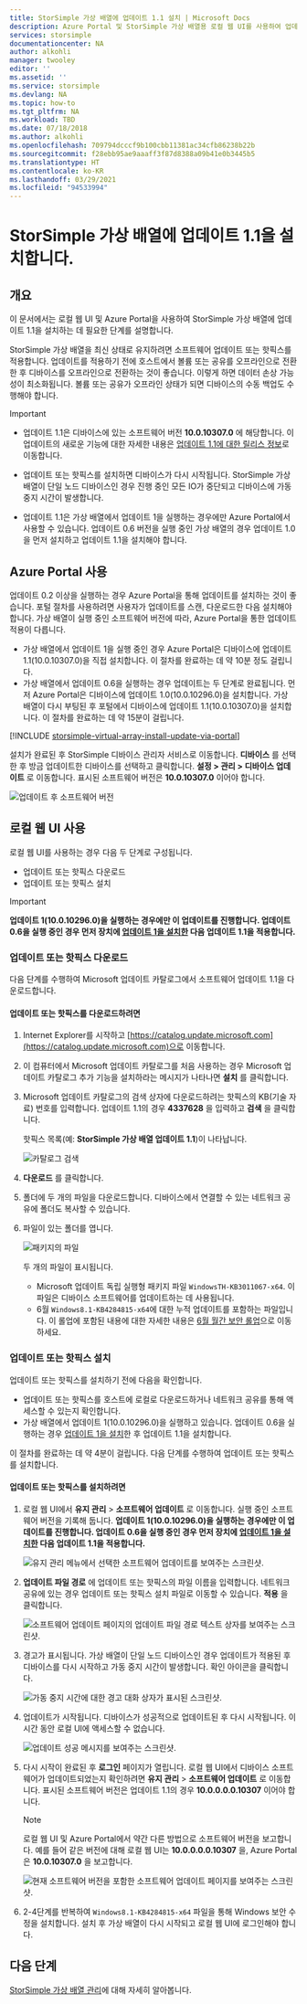 ```yaml
---
title: StorSimple 가상 배열에 업데이트 1.1 설치 | Microsoft Docs
description: Azure Portal 및 StorSimple 가상 배열용 로컬 웹 UI를 사용하여 업데이트를 적용하는 방법을 설명합니다.
services: storsimple
documentationcenter: NA
author: alkohli
manager: twooley
editor: ''
ms.assetid: ''
ms.service: storsimple
ms.devlang: NA
ms.topic: how-to
ms.tgt_pltfrm: NA
ms.workload: TBD
ms.date: 07/18/2018
ms.author: alkohli
ms.openlocfilehash: 709794dcccf9b100cbb11381ac34cfb86238b22b
ms.sourcegitcommit: f28ebb95ae9aaaff3f87d8388a09b41e0b3445b5
ms.translationtype: HT
ms.contentlocale: ko-KR
ms.lasthandoff: 03/29/2021
ms.locfileid: "94533994"
---
```

# <a name="install-update-11-on-your-storsimple-virtual-array"></a>StorSimple 가상 배열에 업데이트 1.1을 설치합니다.

## <a name="overview"></a>개요

이 문서에서는 로컬 웹 UI 및 Azure Portal을 사용하여 StorSimple 가상 배열에 업데이트 1.1을 설치하는 데 필요한 단계를 설명합니다.

StorSimple 가상 배열을 최신 상태로 유지하려면 소프트웨어 업데이트 또는 핫픽스를 적용합니다. 업데이트를 적용하기 전에 호스트에서 볼륨 또는 공유를 오프라인으로 전환한 후 디바이스를 오프라인으로 전환하는 것이 좋습니다. 이렇게 하면 데이터 손상 가능성이 최소화됩니다. 볼륨 또는 공유가 오프라인 상태가 되면 디바이스의 수동 백업도 수행해야 합니다.

> [!IMPORTANT]
> - 업데이트 1.1은 디바이스에 있는 소프트웨어 버전 **10.0.10307.0** 에 해당합니다. 이 업데이트의 새로운 기능에 대한 자세한 내용은 [업데이트 1.1에 대한 릴리스 정보](storsimple-virtual-array-update-11-release-notes.md)로 이동합니다.
>
> - 업데이트 또는 핫픽스를 설치하면 디바이스가 다시 시작됩니다. StorSimple 가상 배열이 단일 노드 디바이스인 경우 진행 중인 모든 IO가 중단되고 디바이스에 가동 중지 시간이 발생합니다.
>
> - 업데이트 1.1은 가상 배열에서 업데이트 1을 실행하는 경우에만 Azure Portal에서 사용할 수 있습니다. 업데이트 0.6 버전을 실행 중인 가상 배열의 경우 업데이트 1.0을 먼저 설치하고 업데이트 1.1을 설치해야 합니다.

## <a name="use-the-azure-portal"></a>Azure Portal 사용

업데이트 0.2 이상을 실행하는 경우 Azure Portal을 통해 업데이트를 설치하는 것이 좋습니다. 포털 절차를 사용하려면 사용자가 업데이트를 스캔, 다운로드한 다음 설치해야 합니다. 가상 배열이 실행 중인 소프트웨어 버전에 따라, Azure Portal을 통한 업데이트 적용이 다릅니다.

 - 가상 배열에서 업데이트 1을 실행 중인 경우 Azure Portal은 디바이스에 업데이트 1.1(10.0.10307.0)을 직접 설치합니다. 이 절차를 완료하는 데 약 10분 정도 걸립니다.
 - 가상 배열에서 업데이트 0.6을 실행하는 경우 업데이트는 두 단계로 완료됩니다. 먼저 Azure Portal은 디바이스에 업데이트 1.0(10.0.10296.0)을 설치합니다. 가상 배열이 다시 부팅된 후 포털에서 디바이스에 업데이트 1.1(10.0.10307.0)을 설치합니다. 이 절차를 완료하는 데 약 15분이 걸립니다.


[!INCLUDE [storsimple-virtual-array-install-update-via-portal](../../includes/storsimple-virtual-array-install-update-via-portal-11.md)]

설치가 완료된 후 StorSimple 디바이스 관리자 서비스로 이동합니다. **디바이스** 를 선택한 후 방금 업데이트한 디바이스를 선택하고 클릭합니다. **설정 &gt; 관리 &gt; 디바이스 업데이트** 로 이동합니다. 표시된 소프트웨어 버전은 **10.0.10307.0** 이어야 합니다.

![업데이트 후 소프트웨어 버전](./media/storsimple-virtual-array-install-update-11/azupdate17m2.png)

## <a name="use-the-local-web-ui"></a>로컬 웹 UI 사용

로컬 웹 UI를 사용하는 경우 다음 두 단계로 구성됩니다.

* 업데이트 또는 핫픽스 다운로드
* 업데이트 또는 핫픽스 설치

> [!IMPORTANT] 
> **업데이트 1(10.0.10296.0)을 실행하는 경우에만 이 업데이트를 진행합니다. 업데이트 0.6을 실행 중인 경우 먼저 장치에 [업데이트 1을 설치한](storsimple-virtual-array-install-update-1.md) 다음 업데이트 1.1을 적용합니다.**

### <a name="download-the-update-or-the-hotfix"></a>업데이트 또는 핫픽스 다운로드

다음 단계를 수행하여 Microsoft 업데이트 카탈로그에서 소프트웨어 업데이트 1.1을 다운로드합니다.

#### <a name="to-download-the-update-or-the-hotfix"></a>업데이트 또는 핫픽스를 다운로드하려면

1. Internet Explorer를 시작하고 [https://catalog.update.microsoft.com](https://catalog.update.microsoft.com)으로 이동합니다.

2. 이 컴퓨터에서 Microsoft 업데이트 카탈로그를 처음 사용하는 경우 Microsoft 업데이트 카탈로그 추가 기능을 설치하라는 메시지가 나타나면 **설치** 를 클릭합니다.

3. Microsoft 업데이트 카탈로그의 검색 상자에 다운로드하려는 핫픽스의 KB(기술 자료) 번호를 입력합니다. 업데이트 1.1의 경우 **4337628** 을 입력하고 **검색** 을 클릭합니다.
   
    핫픽스 목록(예: **StorSimple 가상 배열 업데이트 1.1**)이 나타납니다.
   
    ![카탈로그 검색](./media/storsimple-virtual-array-install-update-11/download1.png)

4. **다운로드** 를 클릭합니다.

5. 폴더에 두 개의 파일을 다운로드합니다. 디바이스에서 연결할 수 있는 네트워크 공유에 폴더도 복사할 수 있습니다.

6. 파일이 있는 폴더를 엽니다.

    ![패키지의 파일](./media/storsimple-virtual-array-install-update-11/update01folder.png)

    두 개의 파일이 표시됩니다.
    -  Microsoft 업데이트 독립 실행형 패키지 파일 `WindowsTH-KB3011067-x64`. 이 파일은 디바이스 소프트웨어를 업데이트하는 데 사용됩니다.
    - 6월 `Windows8.1-KB4284815-x64`에 대한 누적 업데이트를 포함하는 파일입니다. 이 롤업에 포함된 내용에 대한 자세한 내용은 [6월 월간 보안 롤업](https://support.microsoft.com/help/4284815/windows-81-update-kb4284815)으로 이동하세요.

### <a name="install-the-update-or-the-hotfix"></a>업데이트 또는 핫픽스 설치

업데이트 또는 핫픽스를 설치하기 전에 다음을 확인합니다.

 - 업데이트 또는 핫픽스를 호스트에 로컬로 다운로드하거나 네트워크 공유를 통해 액세스할 수 있는지 확인합니다.
 - 가상 배열에서 업데이트 1(10.0.10296.0)을 실행하고 있습니다. 업데이트 0.6을 실행하는 경우 [업데이트 1을 설치](storsimple-virtual-array-install-update-1.md)한 후 업데이트 1.1을 설치합니다.

이 절차를 완료하는 데 약 4분이 걸립니다. 다음 단계를 수행하여 업데이트 또는 핫픽스를 설치합니다.

#### <a name="to-install-the-update-or-the-hotfix"></a>업데이트 또는 핫픽스를 설치하려면

1. 로컬 웹 UI에서 **유지 관리** > **소프트웨어 업데이트** 로 이동합니다. 실행 중인 소프트웨어 버전을 기록해 둡니다. **업데이트 1(10.0.10296.0)을 실행하는 경우에만 이 업데이트를 진행합니다. 업데이트 0.6을 실행 중인 경우 먼저 장치에 [업데이트 1을 설치한](storsimple-virtual-array-install-update-1.md) 다음 업데이트 1.1을 적용합니다.**
   
    ![유지 관리 메뉴에서 선택한 소프트웨어 업데이트를 보여주는 스크린샷.](./media/storsimple-virtual-array-install-update-11/update1m.png)

2. **업데이트 파일 경로** 에 업데이트 또는 핫픽스의 파일 이름을 입력합니다. 네트워크 공유에 있는 경우 업데이트 또는 핫픽스 설치 파일로 이동할 수 있습니다. **적용** 을 클릭합니다.
   
    ![소프트웨어 업데이트 페이지의 업데이트 파일 경로 텍스트 상자를 보여주는 스크린샷.](./media/storsimple-virtual-array-install-update-11/update2m.png)

3. 경고가 표시됩니다. 가상 배열이 단일 노드 디바이스인 경우 업데이트가 적용된 후 디바이스를 다시 시작하고 가동 중지 시간이 발생합니다. 확인 아이콘을 클릭합니다.
   
   ![가동 중지 시간에 대한 경고 대화 상자가 표시된 스크린샷.](./media/storsimple-virtual-array-install-update-11/update3m.png)

4. 업데이트가 시작됩니다. 디바이스가 성공적으로 업데이트된 후 다시 시작됩니다. 이 시간 동안 로컬 UI에 액세스할 수 없습니다.
   
    ![업데이트 성공 메시지를 보여주는 스크린샷.](./media/storsimple-virtual-array-install-update-11/update5m.png)

5. 다시 시작이 완료된 후 **로그인** 페이지가 열립니다. 로컬 웹 UI에서 디바이스 소프트웨어가 업데이트되었는지 확인하려면 **유지 관리** > **소프트웨어 업데이트** 로 이동합니다. 표시된 소프트웨어 버전은 업데이트 1.1의 경우 **10.0.0.0.0.10307** 이어야 합니다.
   
   > [!NOTE]
   > 로컬 웹 UI 및 Azure Portal에서 약간 다른 방법으로 소프트웨어 버전을 보고합니다. 예를 들어 같은 버전에 대해 로컬 웹 UI는 **10.0.0.0.0.10307** 을, Azure Portal은 **10.0.10307.0** 을 보고합니다.
   
    ![현재 소프트웨어 버전을 포함한 소프트웨어 업데이트 페이지를 보여주는 스크린샷.](./media/storsimple-virtual-array-install-update-11/update6m.png)

6. 2-4단계를 반복하여 `Windows8.1-KB4284815-x64` 파일을 통해 Windows 보안 수정을 설치합니다. 설치 후 가상 배열이 다시 시작되고 로컬 웹 UI에 로그인해야 합니다.


## <a name="next-steps"></a>다음 단계

[StorSimple 가상 배열 관리](storsimple-ova-web-ui-admin.md)에 대해 자세히 알아봅니다.
